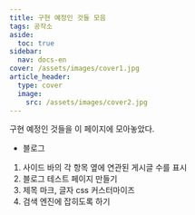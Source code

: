 ```yaml
---
title: 구현 예정인 것들 모음
tags: 공작소
aside:
  toc: true
sidebar:
  nav: docs-en
cover: /assets/images/cover1.jpg
article_header:
  type: cover
  image:
    src: /assets/images/cover2.jpg
---
```


구현 예정인 것들을 이 페이지에 모아놓았다.

<!-- more -->

- 블로그  
1) 사이드 바의 각 항목 옆에 연관된 게시글 수를 표시   
2) 블로그 테스트 페이지 만들기   
3) 제목 마크, 글자 css 커스터마이즈   
4) 검색 엔진에 잡히도록 하기  